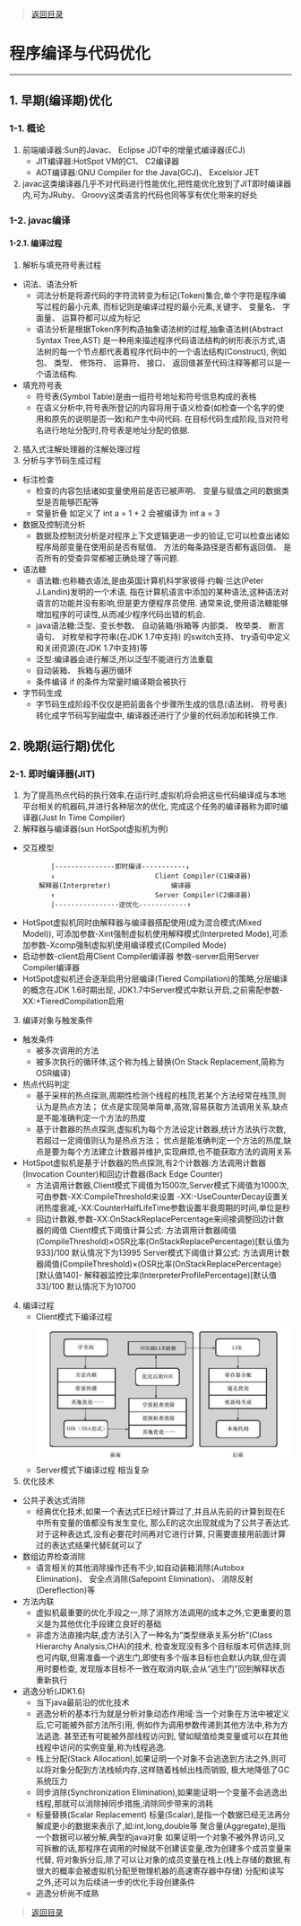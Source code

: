 > [返回目录](https://github.com/Crab2died/jdepth)

#                                           程序编译与代码优化
---
## 1. 早期(编译期)优化
### 1-1. 概论
1. 前端编译器:Sun的Javac、 Eclipse JDT中的增量式编译器(ECJ)
   - JIT编译器:HotSpot VM的C1、 C2编译器
   - AOT编译器:GNU Compiler for the Java(GCJ)、 Excelsior JET
2. javac这类编译器几乎不对代码进行性能优化,把性能优化放到了JIT即时编译器内,可为JRuby、
   Groovy这类语言的代码也同等享有优化带来的好处
   
### 1-2. javac编译
#### 1-2.1. 编译过程
1. 解析与填充符号表过程
 * 词法、语法分析
   - 词法分析是将源代码的字符流转变为标记(Token)集合,单个字符是程序编写过程的最小元素,
     而标记则是编译过程的最小元素,关键字、 变量名、 字面量、 运算符都可以成为标记
   - 语法分析是根据Token序列构造抽象语法树的过程,抽象语法树(Abstract Syntax Tree,AST)
     是一种用来描述程序代码语法结构的树形表示方式,语法树的每一个节点都代表着程序代码中的一个语法结构(Construct),
     例如包、 类型、 修饰符、 运算符、 接口、 返回值甚至代码注释等都可以是一个语法结构.
 * 填充符号表
   - 符号表(Symbol Table)是由一组符号地址和符号信息构成的表格
   - 在语义分析中,符号表所登记的内容将用于语义检查(如检查一个名字的使用和原先的说明是否一致)和产生中间代码.
     在目标代码生成阶段,当对符号名进行地址分配时,符号表是地址分配的依据.
2. 插入式注解处理器的注解处理过程
3. 分析与字节码生成过程
 * 标注检查
   - 检查的内容包括诸如变量使用前是否已被声明、 变量与赋值之间的数据类型是否能够匹配等
   - 常量折叠 如定义了 int a = 1 + 2 会被编译为 int a = 3
 * 数据及控制流分析
   - 数据及控制流分析是对程序上下文逻辑更进一步的验证,它可以检查出诸如程序局部变量在使用前是否有赋值、
     方法的每条路径是否都有返回值、 是否所有的受查异常都被正确处理了等问题.
 * 语法糖
   - 语法糖:也称糖衣语法,是由英国计算机科学家彼得·约翰·兰达(Peter J.Landin)发明的一个术语,
     指在计算机语言中添加的某种语法,这种语法对语言的功能并没有影响,但是更方便程序员使用.
     通常来说,使用语法糖能够增加程序的可读性,从而减少程序代码出错的机会.
   - java语法糖:泛型、变长参数、 自动装箱/拆箱等 内部类、 枚举类、 断言语句、 对枚举和字符串(在JDK 1.7中支持)
     的switch支持、 try语句中定义和关闭资源(在JDK 1.7中支持)等
   - 泛型:编译器会进行解泛,所以泛型不能进行方法重载
   - 自动装箱、 拆箱与遍历循环
   - 条件编译 if 的条件为常量时编译期会被执行
 * 字节码生成
   - 字节码生成阶段不仅仅是把前面各个步骤所生成的信息(语法树、 符号表)转化成字节码写到磁盘中,
     编译器还进行了少量的代码添加和转换工作.
      
## 2. 晚期(运行期)优化
### 2-1. 即时编译器(JIT)
1. 为了提高热点代码的执行效率,在运行时,虚拟机将会把这些代码编译成与本地平台相关的机器码,并进行各种层次的优化,
   完成这个任务的编译器称为即时编译器(Just In Time Compiler)
2. 解释器与编译器(sun HotSpot虚拟机为例)
 * 交互模型
    ```
           |---------------即时编译-----------↓
           ↓                         Client Compiler(C1编译器)
        解释器(Interpreter)               编译器
           ↑                         Server Compiler(C2编译器)
           |----------------逆优化------------↑
    ```
 * HotSpot虚拟机同时由解释器与编译器搭配使用(成为混合模式(Mixed Model)),
   可添加参数-Xint强制虚拟机使用解释模式(Interpreted Mode),可添加参数-Xcomp强制虚拟机使用编译模式(Compiled Mode)
 * 启动参数-client启用Client Compiler编译器 参数-server启用Server Compiler编译器
 * HotSpot虚拟机还会逐渐启用分层编译(Tiered Compilation)的策略,分层编译的概念在JDK 1.6时期出现,
   JDK1.7中Server模式中默认开启,之前需配参数-XX:+TieredCompilation启用
3. 编译对象与触发条件
 * 触发条件
   - 被多次调用的方法
   - 被多次执行的循环体,这个称为栈上替换(On Stack Replacement,简称为OSR编译)
 * 热点代码判定
   - 基于采样的热点探测,周期性检测个线程的栈顶,若某个方法经常在栈顶,则认为是热点方法；
     优点是实现简单简单,高效,容易获取方法调用关系,缺点是不能准确判定一个方法的热度
   - 基于计数器的热点探测,虚拟机为每个方法设定计数器,统计方法执行次数,若超过一定阈值则认为是热点方法；
     优点是能准确判定一个方法的热度,缺点是要为每个方法建立计数器并维护,实现麻烦,也不能获取方法的调用关系
 * HotSpot虚拟机是基于计数器的热点探测,有2个计数器:方法调用计数器(Invocation Counter)和回边计数器(Back Edge Counter)
   - 方法调用计数器,Client模式下阈值为1500次,Server模式下阈值为1000次,可由参数-XX:CompileThreshold来设置
     -XX:-UseCounterDecay设置关闭热度衰减,-XX:CounterHalfLifeTime参数设置半衰周期的时间,单位是秒
   - 回边计数器,参数-XX:OnStackReplacePercentage来间接调整回边计数器的阈值
     Client模式下阈值计算公式:
     方法调用计数器阈值(CompileThreshold)×OSR比率(OnStackReplacePercentage)[默认值为933]/100 默认情况下为13995
     Server模式下阈值计算公式:
     方法调用计数器阈值(CompileThreshold)×(OSR比率(OnStackReplacePercentage)[默认值140]-
     解释器监控比率(InterpreterProfilePercentage)[默认值33]/100 默认情况下为10700
4. 编译过程
   - Client模式下编译过程  
     ![Client Compiler编译过程](https://github.com/Crab2died/jdepth/blob/master/src/main/java/com/github/jvm/optimize/Client-Compiler编译过程.png)
   - Server模式下编译过程
     相当复杂
5. 优化技术
 * 公共子表达式消除
   - 经典优化技术,如果一个表达式E已经计算过了,并且从先前的计算到现在E中所有变量的值都没有发生变化,
     那么E的这次出现就成为了公共子表达式. 对于这种表达式,没有必要花时间再对它进行计算,
     只需要直接用前面计算过的表达式结果代替E就可以了
 * 数组边界检查消除
   - 语言相关的其他消除操作还有不少,如自动装箱消除(Autobox Elimination)、 安全点消除(Safepoint Elimination)、
     消除反射(Dereflection)等
 * 方法内联
   - 虚拟机最重要的优化手段之一,除了消除方法调用的成本之外,它更重要的意义是为其他优化手段建立良好的基础
   - 非虚方法直接内联,虚方法引入了一种名为“类型继承关系分析”(Class Hierarchy Analysis,CHA)的技术,
     检查发现没有多个目标版本可供选择,则也可内联,但需准备一个逃生门,即使有多个版本目标也会默认内联,但在调用时要检查,
     发现版本目标不一致在取消内联,会从“逃生门”回到解释状态重新执行
 * 逃逸分析(JDK1.6)
   - 当下java最前沿的优化技术
   - 逃逸分析的基本行为就是分析对象动态作用域:当一个对象在方法中被定义后,它可能被外部方法所引用,
     例如作为调用参数传递到其他方法中,称为方法逃逸. 甚至还有可能被外部线程访问到,
     譬如赋值给类变量或可以在其他线程中访问的实例变量,称为线程逃逸.
   - 栈上分配(Stack Allocation),如果证明一个对象不会逃逸到方法之外,则可以将对象分配到方法栈帧内存,这样随着栈帧出栈而销毁,
     极大地降低了GC系统压力
   - 同步消除(Synchronization Elimination),如果能证明一个变量不会逃逸出线程,那就可以消除掉同步措施,消除同步带来的消耗
   - 标量替换(Scalar Replacement)
     标量(Scalar),是指一个数据已经无法再分解成更小的数据来表示了,如:int,long,double等
     聚合量(Aggregate),是指一个数据可以被分解,典型的java对象
     如果证明一个对象不被外界访问,又可拆散的话,那程序在调用的时候就不创建该变量,改为创建多个成员变量来代替,
     将对象拆分后,除了可以让对象的成员变量在栈上(栈上存储的数据,有很大的概率会被虚拟机分配至物理机器的高速寄存器中存储)
     分配和读写之外,还可以为后续进一步的优化手段创建条件
   - 逃逸分析尚不成熟
   
   
> [返回目录](https://github.com/Crab2died/jdepth)